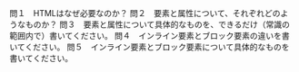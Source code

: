 問１　HTMLはなぜ必要なのか？
問２　要素と属性について、それぞれどのようなものか？
問３　要素と属性について具体的なものを、できるだけ（常識の範囲内で）書いてください。
問４　インライン要素とブロック要素の違いを書いてください。
問５　インライン要素とブロック要素について具体的なものを書いてください。
